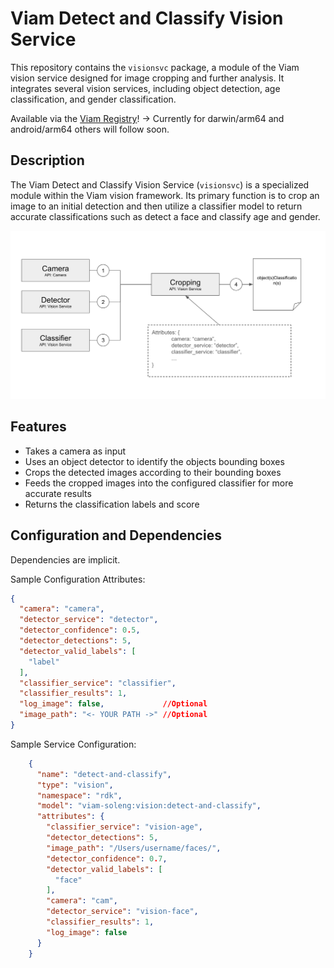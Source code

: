 # Viam Detect and Classify Vision Service

This repository contains the `visionsvc` package, a module of the Viam vision service designed for image cropping and further analysis. It integrates several vision services, including object detection, age classification, and gender classification.

Available via the [Viam Registry](https://app.viam.com/module/viam-soleng/viam-cropping-vision-service)! -> Currently for darwin/arm64 and android/arm64 others will follow soon.

## Description

The Viam Detect and Classify Vision Service (`visionsvc`) is a specialized module within the Viam vision framework. Its primary function is to crop an image to an initial detection and then utilize a classifier model to return accurate classifications such as detect a face and classify age and gender.

![alt text](media/architecture.png "Detect and Classify Service Architecture")

## Features

- Takes a camera as input
- Uses an object detector to identify the objects bounding boxes
- Crops the detected images according to their bounding boxes
- Feeds the cropped images into the configured classifier for more accurate results
- Returns the classification labels and score

## Configuration and Dependencies

Dependencies are implicit.

Sample Configuration Attributes:
```json
{
  "camera": "camera",
  "detector_service": "detector",
  "detector_confidence": 0.5,
  "detector_detections": 5,
  "detector_valid_labels": [
    "label"
  ],
  "classifier_service": "classifier",
  "classifier_results": 1,
  "log_image": false,             //Optional
  "image_path": "<- YOUR PATH ->" //Optional
}
```

Sample Service Configuration:
```json
    {
      "name": "detect-and-classify",
      "type": "vision",
      "namespace": "rdk",
      "model": "viam-soleng:vision:detect-and-classify",
      "attributes": {
        "classifier_service": "vision-age",
        "detector_detections": 5,
        "image_path": "/Users/username/faces/",
        "detector_confidence": 0.7,
        "detector_valid_labels": [
          "face"
        ],
        "camera": "cam",
        "detector_service": "vision-face",
        "classifier_results": 1,
        "log_image": false
      }
    }
```
